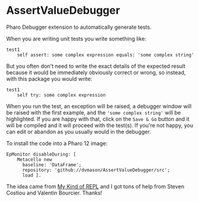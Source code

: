 # AssertValueDebugger
Pharo Debugger extension to automatically generate tests.

When you are writing unit tests you write something like:
```smalltalk
test1
    self assert: some complex expression equals: 'some complex string'
```
But you often don't need to write the exact details of the expected result because it would be immediately obviously correct or wrong, so instead, with this package you would write:
```smalltalk
test1
    self try: some complex expression
```

When you run the test, an exception will be raised, a debugger window will be raised with the first example, and the `'some complex string'` will be highlighted. If you are happy with that, click on the `Save & Go` button and it will be compiled and it will proceed with the test(s). If you're not happy, you can edit or abandon as you usually would in the debugger.

To install the code into a Pharo 12 image:
```smalltalk
EpMonitor disableDuring: [ 
    Metacello new
      baseline: 'DataFrame';
      repository: 'github://dvmason/AssertValueDebugger/src';
      load ].
```

The idea came from [My Kind of REPL](https://ianthehenry.com/posts/my-kind-of-repl/) and I got tons of help from Steven Costiou and Valentin Bourcier. Thanks!
